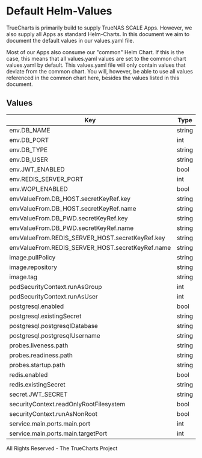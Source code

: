 # Default Helm-Values

TrueCharts is primarily build to supply TrueNAS SCALE Apps.
However, we also supply all Apps as standard Helm-Charts. In this document we aim to document the default values in our values.yaml file.

Most of our Apps also consume our "common" Helm Chart.
If this is the case, this means that all values.yaml values are set to the common chart values.yaml by default. This values.yaml file will only contain values that deviate from the common chart.
You will, however, be able to use all values referenced in the common chart here, besides the values listed in this document.

## Values

| Key | Type | Default | Description |
|-----|------|---------|-------------|
| env.DB_NAME | string | `"{{ .Values.postgresql.postgresqlDatabase }}"` |  |
| env.DB_PORT | int | `5432` |  |
| env.DB_TYPE | string | `"postgres"` |  |
| env.DB_USER | string | `"{{ .Values.postgresql.postgresqlUsername }}"` |  |
| env.JWT_ENABLED | bool | `true` |  |
| env.REDIS_SERVER_PORT | int | `6379` |  |
| env.WOPI_ENABLED | bool | `true` |  |
| envValueFrom.DB_HOST.secretKeyRef.key | string | `"plainhost"` |  |
| envValueFrom.DB_HOST.secretKeyRef.name | string | `"dbcreds"` |  |
| envValueFrom.DB_PWD.secretKeyRef.key | string | `"postgresql-password"` |  |
| envValueFrom.DB_PWD.secretKeyRef.name | string | `"dbcreds"` |  |
| envValueFrom.REDIS_SERVER_HOST.secretKeyRef.key | string | `"url"` |  |
| envValueFrom.REDIS_SERVER_HOST.secretKeyRef.name | string | `"rediscreds"` |  |
| image.pullPolicy | string | `"IfNotPresent"` |  |
| image.repository | string | `"tccr.io/truecharts/onlyoffice-ds"` |  |
| image.tag | string | `"v7.0.0@sha256:9f65d6ff113646f85144a7653d06e8d2b73e0b17ce8d6b99765e4577f5068d19"` |  |
| podSecurityContext.runAsGroup | int | `0` |  |
| podSecurityContext.runAsUser | int | `0` |  |
| postgresql.enabled | bool | `true` |  |
| postgresql.existingSecret | string | `"dbcreds"` |  |
| postgresql.postgresqlDatabase | string | `"onlyoffice"` |  |
| postgresql.postgresqlUsername | string | `"onlyoffice"` |  |
| probes.liveness.path | string | `"/healthcheck"` |  |
| probes.readiness.path | string | `"/healthcheck"` |  |
| probes.startup.path | string | `"/healthcheck"` |  |
| redis.enabled | bool | `true` |  |
| redis.existingSecret | string | `"rediscreds"` |  |
| secret.JWT_SECRET | string | `"randomgeneratedstring"` |  |
| securityContext.readOnlyRootFilesystem | bool | `false` |  |
| securityContext.runAsNonRoot | bool | `false` |  |
| service.main.ports.main.port | int | `10043` |  |
| service.main.ports.main.targetPort | int | `80` |  |

All Rights Reserved - The TrueCharts Project
